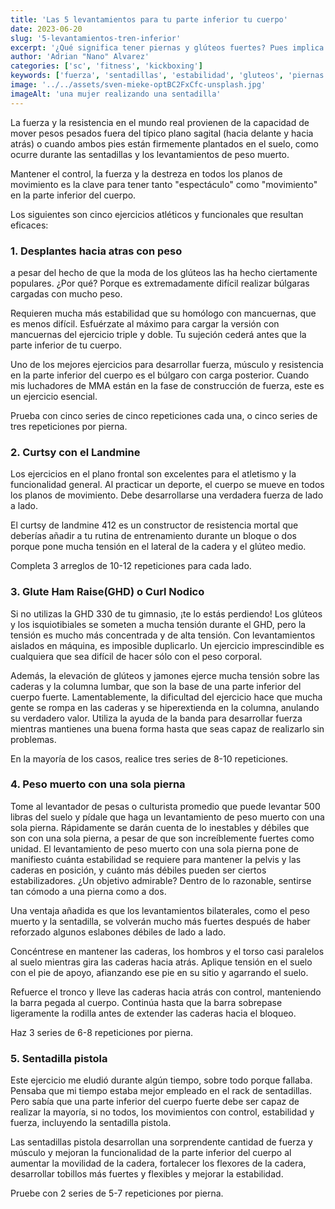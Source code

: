 ```yaml
---
title: 'Las 5 levantamientos para tu parte inferior tu cuerpo'
date: 2023-06-20
slug: '5-levantamientos-tren-inferior'
excerpt: '¿Qué significa tener piernas y glúteos fuertes? Pues implica algo más que ser capaz de mover mucho peso.'
author: 'Adrian "Nano" Alvarez'
categories: ['sc', 'fitness', 'kickboxing']
keywords: ['fuerza', 'sentadillas', 'estabilidad', 'gluteos', 'piernas', 'explosividad']
image: '../../assets/sven-mieke-optBC2FxCfc-unsplash.jpg'
imageAlt: 'una mujer realizando una sentadilla'
---
```


La fuerza y la resistencia en el mundo real provienen de la capacidad de mover pesos pesados fuera del típico plano sagital (hacia delante y hacia atrás) o cuando ambos pies están firmemente plantados en el suelo, como ocurre durante las sentadillas y los levantamientos de peso muerto.

Mantener el control, la fuerza y la destreza en todos los planos de movimiento es la clave para tener tanto "espectáculo" como "movimiento" en la parte inferior del cuerpo.

Los siguientes son cinco ejercicios atléticos y funcionales que resultan eficaces:

### 1. Desplantes hacia atras con peso
a pesar del hecho de que la moda de los glúteos las ha hecho ciertamente populares. ¿Por qué? Porque es extremadamente difícil realizar búlgaras cargadas con mucho peso.

Requieren mucha más estabilidad que su homólogo con mancuernas, que es menos difícil. Esfuérzate al máximo para cargar la versión con mancuernas del ejercicio triple y doble. Tu sujeción cederá antes que la parte inferior de tu cuerpo.

Uno de los mejores ejercicios para desarrollar fuerza, músculo y resistencia en la parte inferior del cuerpo es el búlgaro con carga posterior. Cuando mis luchadores de MMA están en la fase de construcción de fuerza, este es un ejercicio esencial.

Prueba con cinco series de cinco repeticiones cada una, o cinco series de tres repeticiones por pierna.

### 2. Curtsy con el Landmine

Los ejercicios en el plano frontal son excelentes para el atletismo y la funcionalidad general. Al practicar un deporte, el cuerpo se mueve en todos los planos de movimiento. Debe desarrollarse una verdadera fuerza de lado a lado.

El curtsy de landmine 412 es un constructor de resistencia mortal que deberías añadir a tu rutina de entrenamiento durante un bloque o dos porque pone mucha tensión 
en el lateral de la cadera y el glúteo medio.

Completa 3 arreglos de 10-12 repeticiones para cada lado.

### 3. Glute Ham Raise(GHD) o Curl Nodico

Si no utilizas la GHD 330 de tu gimnasio, ¡te lo estás perdiendo! Los glúteos y los isquiotibiales se someten a mucha tensión durante el GHD, pero la tensión es mucho más concentrada y de alta tensión. Con levantamientos aislados en máquina, es imposible duplicarlo. Un ejercicio imprescindible es cualquiera que sea difícil de hacer sólo con el peso corporal.

Además, la elevación de glúteos y jamones ejerce mucha tensión sobre las caderas y la columna lumbar, que son la base de una parte inferior del cuerpo fuerte. Lamentablemente, la dificultad del ejercicio hace que mucha gente se rompa en las caderas y se hiperextienda en la columna, anulando su verdadero valor.
Utiliza la ayuda de la banda para desarrollar fuerza mientras mantienes una buena forma hasta que seas capaz de realizarlo sin problemas.

En la mayoría de los casos, realice tres series de 8-10 repeticiones.

### 4. Peso muerto con una sola pierna

Tome al levantador de pesas o culturista promedio que puede levantar 500 libras del suelo y pídale que haga un levantamiento de peso muerto con una sola pierna. Rápidamente se darán cuenta de lo inestables y débiles que son con una sola pierna, a pesar de que son increíblemente fuertes como unidad. El levantamiento de peso muerto con una sola pierna pone de manifiesto cuánta estabilidad se requiere para mantener la pelvis y las caderas en posición, y cuánto más débiles pueden ser ciertos estabilizadores. ¿Un objetivo admirable? Dentro de lo razonable, sentirse tan cómodo a una pierna como a dos.

Una ventaja añadida es que los levantamientos bilaterales, como el peso muerto y la sentadilla, se volverán mucho más fuertes después de haber reforzado algunos eslabones débiles de lado a lado.

Concéntrese en mantener las caderas, los hombros y el torso casi paralelos al suelo mientras gira las caderas hacia atrás. Aplique tensión en el suelo con el pie de 
apoyo, afianzando ese pie en su sitio y agarrando el suelo.

Refuerce el tronco y lleve las caderas hacia atrás con control, manteniendo la barra pegada al cuerpo. Continúa hasta que la barra sobrepase ligeramente la rodilla antes de extender las caderas hacia el bloqueo.

Haz 3 series de 6-8 repeticiones por pierna.

### 5. Sentadilla pistola

Este ejercicio me eludió durante algún tiempo, sobre todo porque fallaba. Pensaba que mi tiempo estaba mejor empleado en el rack de sentadillas. Pero sabía que una parte inferior del cuerpo fuerte debe ser capaz de realizar la mayoría, si no todos, los movimientos con control, estabilidad y fuerza, incluyendo la sentadilla pistola.

Las sentadillas pistola desarrollan una sorprendente cantidad de fuerza y músculo y mejoran la funcionalidad de la parte inferior del cuerpo al aumentar la movilidad de la cadera, fortalecer los flexores de la cadera, desarrollar tobillos más fuertes y flexibles y mejorar la estabilidad.

Pruebe con 2 series de 5-7 repeticiones por pierna.
